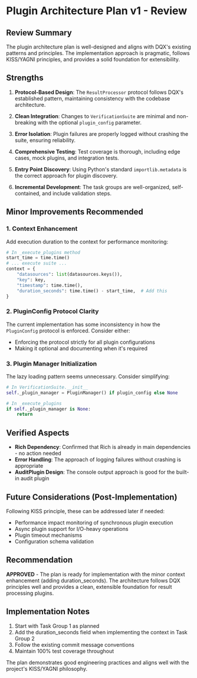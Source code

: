 # Plugin Architecture Plan v1 - Review

## Review Summary

The plugin architecture plan is well-designed and aligns with DQX's existing patterns and principles. The implementation approach is pragmatic, follows KISS/YAGNI principles, and provides a solid foundation for extensibility.

## Strengths

1. **Protocol-Based Design**: The `ResultProcessor` protocol follows DQX's established pattern, maintaining consistency with the codebase architecture.

2. **Clean Integration**: Changes to `VerificationSuite` are minimal and non-breaking with the optional `plugin_config` parameter.

3. **Error Isolation**: Plugin failures are properly logged without crashing the suite, ensuring reliability.

4. **Comprehensive Testing**: Test coverage is thorough, including edge cases, mock plugins, and integration tests.

5. **Entry Point Discovery**: Using Python's standard `importlib.metadata` is the correct approach for plugin discovery.

6. **Incremental Development**: The task groups are well-organized, self-contained, and include validation steps.

## Minor Improvements Recommended

### 1. Context Enhancement
Add execution duration to the context for performance monitoring:
```python
# In _execute_plugins method
start_time = time.time()
# ... execute suite ...
context = {
    "datasources": list(datasources.keys()),
    "key": key,
    "timestamp": time.time(),
    "duration_seconds": time.time() - start_time,  # Add this
}
```

### 2. PluginConfig Protocol Clarity
The current implementation has some inconsistency in how the `PluginConfig` protocol is enforced. Consider either:
- Enforcing the protocol strictly for all plugin configurations
- Making it optional and documenting when it's required

### 3. Plugin Manager Initialization
The lazy loading pattern seems unnecessary. Consider simplifying:
```python
# In VerificationSuite.__init__
self._plugin_manager = PluginManager() if plugin_config else None

# In _execute_plugins
if self._plugin_manager is None:
    return
```

## Verified Aspects

- **Rich Dependency**: Confirmed that Rich is already in main dependencies - no action needed
- **Error Handling**: The approach of logging failures without crashing is appropriate
- **AuditPlugin Design**: The console output approach is good for the built-in audit plugin

## Future Considerations (Post-Implementation)

Following KISS principle, these can be addressed later if needed:
- Performance impact monitoring of synchronous plugin execution
- Async plugin support for I/O-heavy operations
- Plugin timeout mechanisms
- Configuration schema validation

## Recommendation

**APPROVED** - The plan is ready for implementation with the minor context enhancement (adding duration_seconds). The architecture follows DQX principles well and provides a clean, extensible foundation for result processing plugins.

## Implementation Notes

1. Start with Task Group 1 as planned
2. Add the duration_seconds field when implementing the context in Task Group 2
3. Follow the existing commit message conventions
4. Maintain 100% test coverage throughout

The plan demonstrates good engineering practices and aligns well with the project's KISS/YAGNI philosophy.
